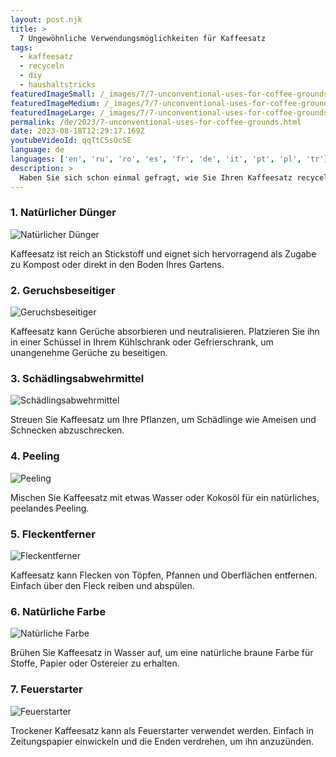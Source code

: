 ```yaml
---
layout: post.njk
title: >
  7 Ungewöhnliche Verwendungsmöglichkeiten für Kaffeesatz
tags:
  - kaffeesatz
  - recyceln
  - diy
  - haushaltstricks
featuredImageSmall: /_images/7/7-unconventional-uses-for-coffee-grounds-cover-de-small.webp
featuredImageMedium: /_images/7/7-unconventional-uses-for-coffee-grounds-cover-de-medium.webp
featuredImageLarge: /_images/7/7-unconventional-uses-for-coffee-grounds-cover-de-large.webp
permalink: /de/2023/7-unconventional-uses-for-coffee-grounds.html
date: 2023-08-18T12:29:17.169Z
youtubeVideoId: qqTtC5sOcSE
language: de
languages: ['en', 'ru', 'ro', 'es', 'fr', 'de', 'it', 'pt', 'pl', 'tr']
description: >
  Haben Sie sich schon einmal gefragt, wie Sie Ihren Kaffeesatz recyceln können? Hier ist eine Liste von sieben unerwarteten, aber praktischen Möglichkeiten, wie Sie Kaffeesatz in Ihrem täglichen Leben verwenden können.
---
```


### 1. Natürlicher Dünger

![Natürlicher Dünger](/_images/9/949ae16014c9d952b5120074ac2cf439-medium.webp)

Kaffeesatz ist reich an Stickstoff und eignet sich hervorragend als Zugabe zu Kompost oder direkt in den Boden Ihres Gartens.

### 2. Geruchsbeseitiger

![Geruchsbeseitiger](/_images/4/442b8f8e7b42dca566ac058bc7f55230-medium.webp)

Kaffeesatz kann Gerüche absorbieren und neutralisieren. Platzieren Sie ihn in einer Schüssel in Ihrem Kühlschrank oder Gefrierschrank, um unangenehme Gerüche zu beseitigen.

### 3. Schädlingsabwehrmittel

![Schädlingsabwehrmittel](/_images/d/da572aca3b74fb9aa7af0a04a65b2738-medium.webp)

Streuen Sie Kaffeesatz um Ihre Pflanzen, um Schädlinge wie Ameisen und Schnecken abzuschrecken.

### 4. Peeling

![Peeling](/_images/a/a7272e8f8347855fddd02b6bc469cce1-medium.webp)

Mischen Sie Kaffeesatz mit etwas Wasser oder Kokosöl für ein natürliches, peelandes Peeling.

### 5. Fleckentferner

![Fleckentferner](/_images/a/af86e31e34bb2fb9de430641d95b741c-medium.webp)

Kaffeesatz kann Flecken von Töpfen, Pfannen und Oberflächen entfernen. Einfach über den Fleck reiben und abspülen.

### 6. Natürliche Farbe

![Natürliche Farbe](/_images/4/48c7898cf8e688f0999db7fd209ef69a-medium.webp)

Brühen Sie Kaffeesatz in Wasser auf, um eine natürliche braune Farbe für Stoffe, Papier oder Ostereier zu erhalten.

### 7. Feuerstarter

![Feuerstarter](/_images/2/2cdf7c624191f3b773f7fa26bbc71b6d-medium.webp)

Trockener Kaffeesatz kann als Feuerstarter verwendet werden. Einfach in Zeitungspapier einwickeln und die Enden verdrehen, um ihn anzuzünden.

